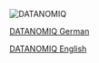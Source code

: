 ![DATANOMIQ](https://www.datanomiq.de/wp-content/uploads/2022/04/cropped-dq-logo-neu.jpg)

[DATANOMIQ German](https://www.datanomiq.de)

[DATANOMIQ English](https://www.datanomiq.io)
